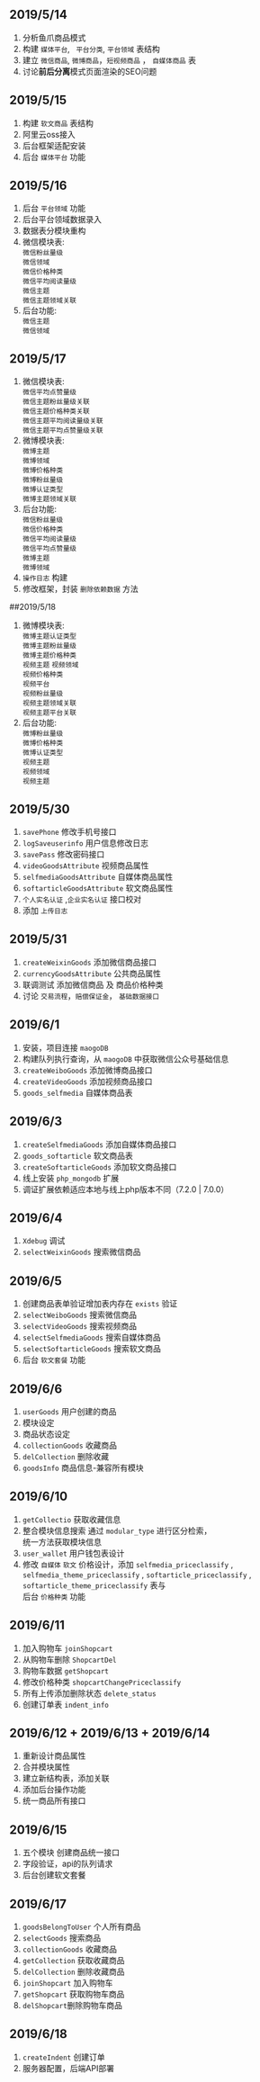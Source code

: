 ## 2019/5/14
1. 分析鱼爪商品模式
2. 构建 `媒体平台`, ` 平台分类`, `平台领域` 表结构
3. 建立 `微信商品`, `微博商品`，`短视频商品` ， `自媒体商品` 表
4. 讨论**前后分离**模式页面渲染的SEO问题

## 2019/5/15
1. 构建 `软文商品` 表结构  
2. 阿里云oss接入  
3. 后台框架适配安装  
4. 后台 `媒体平台` 功能

## 2019/5/16
1. 后台 `平台领域` 功能
2. 后台平台领域数据录入
3. 数据表分模块重构
4. 微信模块表:  
`微信粉丝量级`   
`微信领域`   
`微信价格种类`  
`微信平均阅读量级`  
`微信主题`  
`微信主题领域关联`  
5. 后台功能:  
`微信主题`  
`微信领域`  

## 2019/5/17
1. 微信模块表:  
`微信平均点赞量级`  
`微信主题粉丝量级关联`  
`微信主题价格种类关联`  
`微信主题平均阅读量级关联`  
`微信主题平均点赞量级关联`  
2. 微博模块表:  
`微博主题`  
`微博领域`  
`微博价格种类`  
`微博粉丝量级`  
`微博认证类型`  
`微博主题领域关联`  
3. 后台功能:  
`微信粉丝量级`   
`微信价格种类`  
`微信平均阅读量级`  
`微信平均点赞量级`  
`微博主题`  
`微博领域`  
4. `操作日志` 构建
5. 修改框架，封装 `删除依赖数据` 方法  

##2019/5/18
1. 微博模块表:  
`微博主题认证类型`  
`微博主题粉丝量级`  
`微博主题价格种类`    
`视频主题` 
`视频领域`   
`视频价格种类`  
`视频平台`  
`视频粉丝量级`  
`视频主题领域关联`  
`视频主题平台关联`  
2. 后台功能:  
`微博粉丝量级`  
`微博价格种类`  
`微博认证类型`  
`视频主题`  
`视频领域`  
`视频主题`  

## 2019/5/30
1. `savePhone` 修改手机号接口  
2. `logSaveuserinfo` 用户信息修改日志  
3. `savePass` 修改密码接口  
4. `videoGoodsAttribute` 视频商品属性  
5. `selfmediaGoodsAttribute` 自媒体商品属性  
6. `softarticleGoodsAttribute` 软文商品属性  
7. `个人实名认证` ,`企业实名认证` 接口校对  
8. 添加 `上传日志`  

## 2019/5/31
1. `createWeixinGoods` 添加微信商品接口
2. `currencyGoodsAttribute` 公共商品属性 
3. 联调测试 添加微信商品 及 商品价格种类  
4. 讨论 `交易流程`，`赔偿保证金`， `基础数据接口`

## 2019/6/1
1. 安装，项目连接 `maogoDB`  
2. 构建队列执行查询，从 `maogoDB` 中获取微信公众号基础信息  
3. `createWeiboGoods` 添加微博商品接口  
4. `createVideoGoods` 添加视频商品接口  
5. `goods_selfmedia` 自媒体商品表  

## 2019/6/3
1. `createSelfmediaGoods` 添加自媒体商品接口
2. `goods_softarticle` 软文商品表  
3. `createSoftarticleGoods` 添加软文商品接口  
4. 线上安装 `php_mongodb` 扩展  
5. 调证扩展依赖适应本地与线上php版本不同（7.2.0 | 7.0.0）

## 2019/6/4
1. `Xdebug` 调试
2. `selectWeixinGoods` 搜索微信商品 

## 2019/6/5
1. 创建商品表单验证增加表内存在 `exists` 验证
2. `selectWeiboGoods` 搜索微信商品
3. `selectVideoGoods` 搜索视频商品
4. `selectSelfmediaGoods` 搜索自媒体商品
5. `selectSoftarticleGoods` 搜索软文商品
6. 后台 `软文套餐` 功能

## 2019/6/6
1. `userGoods` 用户创建的商品
2. 模块设定
3. 商品状态设定
4. `collectionGoods` 收藏商品
5. `delCollection` 删除收藏
6. `goodsInfo` 商品信息-兼容所有模块

## 2019/6/10
1. `getCollectio` 获取收藏信息
2. 整合模块信息搜索 通过 `modular_type` 进行区分检索，  
统一方法获取模块信息
3. `user_wallet` 用户钱包表设计
4. 修改 `自媒体` `软文` 价格设计，添加
 `selfmedia_priceclassify` ,
 `selfmedia_theme_priceclassify` , 
 `softarticle_priceclassify` ,
 `softarticle_theme_priceclassify`
 表与  
 后台 `价格种类` 功能
 
 ## 2019/6/11
 1. 加入购物车 `joinShopcart`
 2. 从购物车删除 `ShopcartDel`
 3. 购物车数据 `getShopcart`
 4. 修改价格种类 `shopcartChangePriceclassify`
 5. 所有上传添加删除状态 `delete_status`
 6. 创建订单表 `indent_info`
 
 ## 2019/6/12 + 2019/6/13 + 2019/6/14
 1. 重新设计商品属性
 2. 合并模块属性
 3. 建立新结构表，添加关联
 4. 添加后台操作功能
 5. 统一商品所有接口
  
 ## 2019/6/15
 1. 五个模块 创建商品统一接口
 2. 字段验证，api的队列请求
 3. 后台创建软文套餐
 
 ## 2019/6/17
 1. `goodsBelongToUser` 个人所有商品
 2. `selectGoods` 搜索商品
 3. `collectionGoods` 收藏商品
 4. `getCollection` 获取收藏商品
 5. `delCollection` 删除收藏商品
 6. `joinShopcart` 加入购物车
 7. `getShopcart` 获取购物车商品
 8. `delShopcart`删除购物车商品
 
 ## 2019/6/18
 1. `createIndent` 创建订单
 2. 服务器配置，后端API部署
